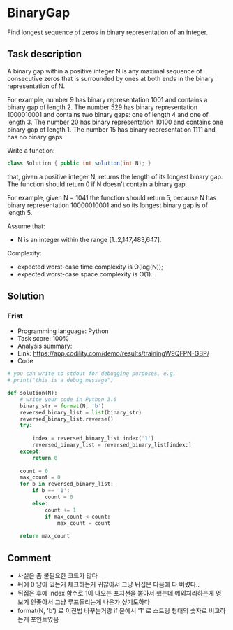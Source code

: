 # BinaryGap

Find longest sequence of zeros in binary representation of an integer.

## Task description

A binary gap within a positive integer N is any maximal sequence of consecutive zeros that is surrounded by ones at both ends in the binary representation of N.

For example, number 9 has binary representation 1001 and contains a binary gap of length 2. The number 529 has binary representation 1000010001 and contains two binary gaps: one of length 4 and one of length 3. The number 20 has binary representation 10100 and contains one binary gap of length 1. The number 15 has binary representation 1111 and has no binary gaps.

Write a function:

```java
class Solution { public int solution(int N); }
```

that, given a positive integer N, returns the length of its longest binary gap. The function should return 0 if N doesn't contain a binary gap.

For example, given N = 1041 the function should return 5, because N has binary representation 10000010001 and so its longest binary gap is of length 5.

Assume that:

* N is an integer within the range [1..2,147,483,647].

Complexity:

* expected worst-case time complexity is O(log(N));
* expected worst-case space complexity is O(1).

## Solution

### Frist

* Programming language: Python
* Task score: 100%
* Analysis summary:
* Link: https://app.codility.com/demo/results/trainingW9QFPN-GBP/
* Code

```python
# you can write to stdout for debugging purposes, e.g.
# print("this is a debug message")

def solution(N):
    # write your code in Python 3.6
    binary_str = format(N, 'b')
    reversed_binary_list = list(binary_str)
    reversed_binary_list.reverse()
    try:
        
        index = reversed_binary_list.index('1')
        reversed_binary_list = reversed_binary_list[index:]
    except:
        return 0
    
    count = 0
    max_count = 0
    for b in reversed_binary_list:
        if b == '1':
            count = 0
        else:
            count += 1
            if max_count < count:
                max_count = count
                
    return max_count
```

## Comment
- 사실은 좀 불필요한 코드가 많다
- 뒤에 0 남아 있는거 체크하는거 귀찮아서 그냥 뒤집은 다음에 다 버렸다..
- 뒤집은 후에 index 함수로 1이 나오는 포지션을 뽑아서 했는데 예외처리하는게 영 보기 안좋아서 그냥 루프돌리는게 나은가 싶기도하다
- format(N, 'b') 로 이진법 바꾸는거랑 if 문에서 '1' 로 스트링 형태의 숫자로 비교하는게 포인트였음

